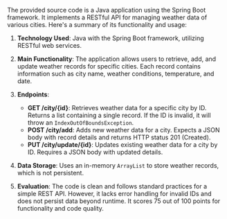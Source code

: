 The provided source code is a Java application using the Spring Boot framework. It implements a RESTful API for managing weather data of various cities. Here's a summary of its functionality and usage:

1. **Technology Used**: Java with the Spring Boot framework, utilizing RESTful web services.

2. **Main Functionality**: The application allows users to retrieve, add, and update weather records for specific cities. Each record contains information such as city name, weather conditions, temperature, and date.

3. **Endpoints**:
   - **GET /city/{id}**: Retrieves weather data for a specific city by ID. Returns a list containing a single record. If the ID is invalid, it will throw an `IndexOutOfBoundsException`.
   - **POST /city/add**: Adds new weather data for a city. Expects a JSON body with record details and returns HTTP status 201 (Created).
   - **PUT /city/update/{id}**: Updates existing weather data for a city by ID. Requires a JSON body with updated details.

4. **Data Storage**: Uses an in-memory `ArrayList` to store weather records, which is not persistent.

5. **Evaluation**: The code is clean and follows standard practices for a simple REST API. However, it lacks error handling for invalid IDs and does not persist data beyond runtime. It scores 75 out of 100 points for functionality and code quality.
